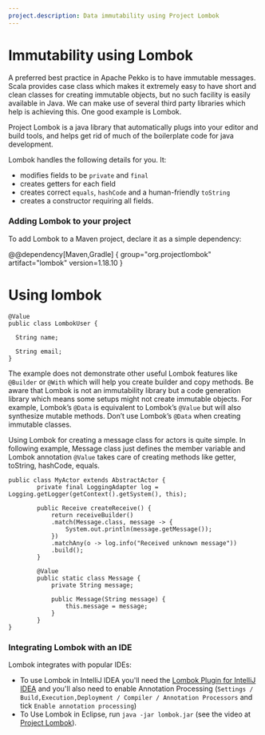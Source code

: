 ```yaml
---
project.description: Data immutability using Project Lombok
---
```

# Immutability using Lombok

A preferred best practice in Apache Pekko is to have immutable messages. Scala provides case class which makes it extremely easy
to have short and clean classes for creating immutable objects, but no such facility is easily available in Java. We can make use
of several third party libraries which help is achieving this. One good example is Lombok.

Project Lombok is a java library that automatically plugs into your editor and build tools, and helps 
get rid of much of the boilerplate code for java development.

Lombok handles the following details for you. It:

* modifies fields to be `private` and `final`
* creates getters for each field
* creates correct `equals`, `hashCode` and a human-friendly `toString`
* creates a constructor requiring all fields.

### Adding Lombok to your project

To add Lombok to a Maven project, declare it as a simple dependency:

@@dependency[Maven,Gradle] {
  group="org.projectlombok"
  artifact="lombok"
  version=1.18.10
}

# Using lombok

    @Value
    public class LombokUser {
    
      String name;
    
      String email;
    }

The example does not demonstrate other useful Lombok features like `@Builder` or `@With` which will help
you create builder and copy methods. Be aware that Lombok is not an immutability library but a
code generation library which means some setups might not create immutable objects.
For example, Lombok’s `@Data` is equivalent to Lombok’s `@Value` but will also synthesize mutable methods.
Don’t use Lombok’s `@Data` when creating immutable classes.

Using Lombok for creating a message class for actors is quite simple. In following example, Message class
just defines the member variable and Lombok annotation `@Value` takes care of creating methods like
getter, toString, hashCode, equals.

    public class MyActor extends AbstractActor {
            private final LoggingAdapter log = Logging.getLogger(getContext().getSystem(), this);
        
            public Receive createReceive() {
                return receiveBuilder()
                .match(Message.class, message -> {
                    System.out.println(message.getMessage());
                })
                .matchAny(o -> log.info("Received unknown message"))
                .build();
            }
        
            @Value
            public static class Message {
                private String message;
        
                public Message(String message) {
                    this.message = message;
                }
            }
    }

### Integrating Lombok with an IDE

Lombok integrates with popular IDEs:

* To use Lombok in IntelliJ IDEA you'll need the [Lombok Plugin for IntelliJ IDEA](https://plugins.jetbrains.com/plugin/6317-lombok) and you'll also need to enable Annotation Processing (`Settings / Build,Execution,Deployment / Compiler / Annotation Processors` and tick `Enable annotation processing`)
* To Use Lombok in Eclipse, run `java -jar lombok.jar` (see the video at [Project Lombok](https://projectlombok.org/)).

